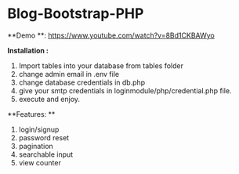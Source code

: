 # Blog-Bootstrap-PHP

**Demo **: https://www.youtube.com/watch?v=8Bd1CKBAWyo

**Installation :**

1) Import tables into your database from tables folder
2) change admin email in .env file 
3) change database credentials in db.php 
4) give your smtp credentials in loginmodule/php/credential.php file.
5) execute and enjoy.

**Features:
**
1) login/signup
2) password reset
3) pagination
4) searchable input
5) view counter
